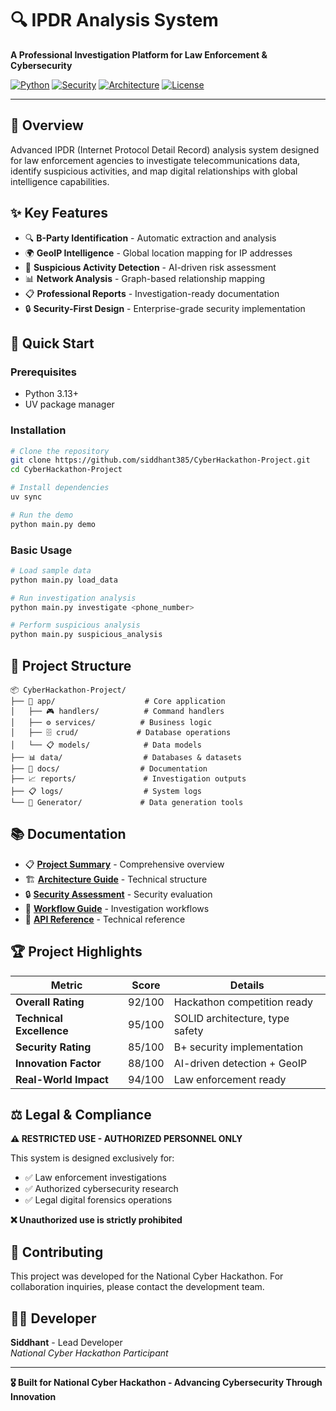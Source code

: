 # 🔍 IPDR Analysis System

**A Professional Investigation Platform for Law Enforcement & Cybersecurity**

[![Python](https://img.shields.io/badge/Python-3.13-blue.svg)](https://python.org)
[![Security](https://img.shields.io/badge/Security-B+-green.svg)](docs/SECURITY_ASSESSMENT.md)
[![Architecture](https://img.shields.io/badge/Architecture-A+-brightgreen.svg)](docs/PROJECT_STRUCTURE.md)
[![License](https://img.shields.io/badge/License-Restricted-red.svg)](#legal)

---

## 🎯 **Overview**

Advanced IPDR (Internet Protocol Detail Record) analysis system designed for law enforcement agencies to investigate telecommunications data, identify suspicious activities, and map digital relationships with global intelligence capabilities.

## ✨ **Key Features**

- 🔍 **B-Party Identification** - Automatic extraction and analysis
- 🌍 **GeoIP Intelligence** - Global location mapping for IP addresses  
- 🚨 **Suspicious Activity Detection** - AI-driven risk assessment
- 📊 **Network Analysis** - Graph-based relationship mapping
- 📋 **Professional Reports** - Investigation-ready documentation
- 🔒 **Security-First Design** - Enterprise-grade security implementation

## 🚀 **Quick Start**

### Prerequisites
- Python 3.13+
- UV package manager

### Installation
```bash
# Clone the repository
git clone https://github.com/siddhant385/CyberHackathon-Project.git
cd CyberHackathon-Project

# Install dependencies
uv sync

# Run the demo
python main.py demo
```

### Basic Usage
```bash
# Load sample data
python main.py load_data

# Run investigation analysis
python main.py investigate <phone_number>

# Perform suspicious analysis
python main.py suspicious_analysis
```

## 📁 **Project Structure**

```
📦 CyberHackathon-Project/
├── 📱 app/                    # Core application
│   ├── 🎮 handlers/          # Command handlers
│   ├── ⚙️ services/          # Business logic
│   ├── 🗄️ crud/             # Database operations
│   └── 📋 models/            # Data models
├── 📊 data/                  # Databases & datasets
├── 📝 docs/                  # Documentation
├── 📈 reports/               # Investigation outputs
├── 📋 logs/                  # System logs
└── 🔧 Generator/             # Data generation tools
```

## 📚 **Documentation**

- 📋 **[Project Summary](docs/PROJECT_SUMMARY.md)** - Comprehensive overview
- 🏗️ **[Architecture Guide](docs/PROJECT_STRUCTURE.md)** - Technical structure  
- 🔒 **[Security Assessment](docs/SECURITY_ASSESSMENT.md)** - Security evaluation
- 🔄 **[Workflow Guide](docs/WORKFLOW.md)** - Investigation workflows
- 🔧 **[API Reference](docs/API_REFERENCE.md)** - Technical reference

## 🏆 **Project Highlights**

| Metric | Score | Details |
|--------|-------|---------|
| **Overall Rating** | 92/100 | Hackathon competition ready |
| **Technical Excellence** | 95/100 | SOLID architecture, type safety |
| **Security Rating** | 85/100 | B+ security implementation |
| **Innovation Factor** | 88/100 | AI-driven detection + GeoIP |
| **Real-World Impact** | 94/100 | Law enforcement ready |

## ⚖️ **Legal & Compliance**

**⚠️ RESTRICTED USE - AUTHORIZED PERSONNEL ONLY**

This system is designed exclusively for:
- ✅ Law enforcement investigations
- ✅ Authorized cybersecurity research  
- ✅ Legal digital forensics operations

**❌ Unauthorized use is strictly prohibited**

## 🤝 **Contributing**

This project was developed for the National Cyber Hackathon. For collaboration inquiries, please contact the development team.

## 👨‍💻 **Developer**

**Siddhant** - Lead Developer  
*National Cyber Hackathon Participant*

---

**🎖️ Built for National Cyber Hackathon - Advancing Cybersecurity Through Innovation**
